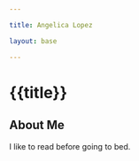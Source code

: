 ```yaml
---

title: Angelica Lopez

layout: base

---
```




# {{title}}



## About Me

I like to read before going to bed. 
